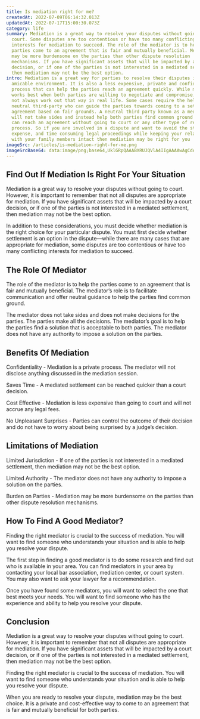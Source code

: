 ```yaml
---
title: Is mediation right for me?
createdAt: 2022-07-09T06:14:32.013Z
updatedAt: 2022-07-17T15:00:30.073Z
category: life
summary: Mediation is a great way to resolve your disputes without going to
  court. Some disputes are too contentious or have too many conflicting
  interests for mediation to succeed. The role of the mediator is to help the
  parties come to an agreement that is fair and mutually beneficial. Mediation
  may be more burdensome on the parties than other dispute resolution
  mechanisms. If you have significant assets that will be impacted by a court
  decision, or if one of the parties is not interested in a mediated settlement,
  then mediation may not be the best option.
intro: Mediation is a great way for parties to resolve their disputes in an
  amicable environment. It is also a less expensive, private and confidential
  process that can help the parties reach an agreement quickly. While mediation
  works best when both parties are willing to negotiate and compromise, it does
  not always work out that way in real life. Some cases require the help of a
  neutral third-party who can guide the parties towards coming to a settlement
  agreement based on fair grounds. A neutral third party known as a mediator
  will not take sides and instead help both parties find common ground so they
  can reach an agreement without going to court or any other type of resolution
  process. So if you are involved in a dispute and want to avoid the stress,
  expense, and time consuming legal proceedings while keeping your relationship
  with your family members intact then mediation may be right for you
imageSrc: /articles/is-mediation-right-for-me.png
imageSrcBase64: data:image/png;base64,UklGRpQAAABXRUJQVlA4IIgAAAAwAgCdASoKAAoAAUAmJZwCdAD7Fj1mUkX5EAD+9Ltlx5qlgEboA7WH3CNbvDTFqVCwOA7jqJzJaIeX4nkPrR/8OynwLwfTPQ12h7ptwWwVii+JBkH/20NltLUz3Oj6Lg1JbvF2tT+Yle9sfLhW304r2o1Uqu5xpu8BF+nIK6K9OPXQ5Ja+AAAA
---
```


## Find Out If Mediation Is Right For Your Situation

Mediation is a great way to resolve your disputes without going to court. However, it is important to remember that not all disputes are appropriate for mediation. If you have significant assets that will be impacted by a court decision, or if one of the parties is not interested in a mediated settlement, then mediation may not be the best option.

In addition to these considerations, you must decide whether mediation is the right choice for your particular dispute. You must first decide whether settlement is an option in the dispute—while there are many cases that are appropriate for mediation, some disputes are too contentious or have too many conflicting interests for mediation to succeed.

## The Role Of Mediator

The role of the mediator is to help the parties come to an agreement that is fair and mutually beneficial. The mediator’s role is to facilitate communication and offer neutral guidance to help the parties find common ground.

The mediator does not take sides and does not make decisions for the parties. The parties make all the decisions. The mediator’s goal is to help the parties find a solution that is acceptable to both parties. The mediator does not have any authority to impose a solution on the parties.

## Benefits Of Mediation

Confidentiality - Mediation is a private process. The mediator will not disclose anything discussed in the mediation session.

Saves Time - A mediated settlement can be reached quicker than a court decision.

Cost Effective - Mediation is less expensive than going to court and will not accrue any legal fees.

No Unpleasant Surprises - Parties can control the outcome of their decision and do not have to worry about being surprised by a judge’s decision.

## Limitations of Mediation

Limited Jurisdiction - If one of the parties is not interested in a mediated settlement, then mediation may not be the best option.

Limited Authority - The mediator does not have any authority to impose a solution on the parties.

Burden on Parties - Mediation may be more burdensome on the parties than other dispute resolution mechanisms.

## How To Find A Good Mediator?

Finding the right mediator is crucial to the success of mediation. You will want to find someone who understands your situation and is able to help you resolve your dispute.

The first step in finding a good mediator is to do some research and find out who is available in your area. You can find mediators in your area by contacting your local bar association, mediation center, or court system. You may also want to ask your lawyer for a recommendation.

Once you have found some mediators, you will want to select the one that best meets your needs. You will want to find someone who has the experience and ability to help you resolve your dispute.

## Conclusion

Mediation is a great way to resolve your disputes without going to court. However, it is important to remember that not all disputes are appropriate for mediation. If you have significant assets that will be impacted by a court decision, or if one of the parties is not interested in a mediated settlement, then mediation may not be the best option.

Finding the right mediator is crucial to the success of mediation. You will want to find someone who understands your situation and is able to help you resolve your dispute.

When you are ready to resolve your dispute, mediation may be the best choice. It is a private and cost-effective way to come to an agreement that is fair and mutually beneficial for both parties.
